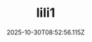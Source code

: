 ---
title: "lili1"
description: ""
image: "/uploads/photos/1761814376112-lili1.webp"
display: "/uploads/photos/1761814376112-lili1-display.webp"
thumbnail: "/uploads/photos/1761814376112-lili1-thumb.webp"
width: 4898
height: 3265
featured: false
date: 2025-10-30T08:52:56.115Z
order: 0
---